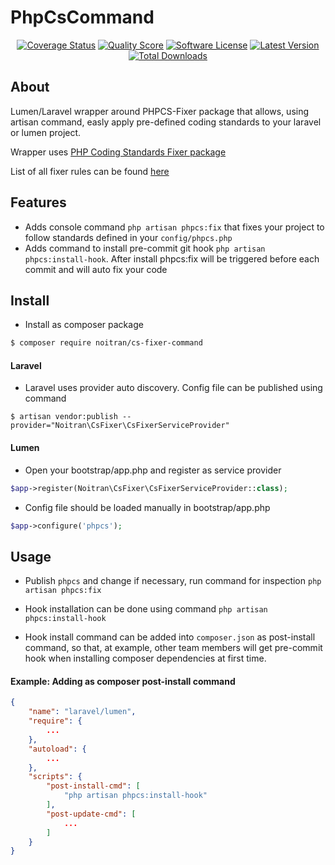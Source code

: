 PhpCsCommand
====================

<p align="center">
<a href="https://scrutinizer-ci.com/g/noitran/cs-fixer-command/code-structure"><img src="https://img.shields.io/scrutinizer/coverage/g/noitran/cs-fixer-command.svg?style=flat-square" alt="Coverage Status"></img></a>
<a href="https://scrutinizer-ci.com/g/noitran/cs-fixer-command"><img src="https://img.shields.io/scrutinizer/g/noitran/cs-fixer-command.svg?style=flat-square" alt="Quality Score"></img></a>
<a href="LICENSE"><img src="https://img.shields.io/badge/license-MIT-brightgreen.svg?style=flat-square" alt="Software License"></img></a>
<a href="https://github.com/noitran/cs-fixer-command/releases"><img src="https://img.shields.io/github/release/noitran/cs-fixer-command.svg?style=flat-square" alt="Latest Version"></img></a>
<a href="https://packagist.org/packages/iocaste/cs-fixer-command"><img src="https://img.shields.io/packagist/dt/iocaste/cs-fixer-command.svg?style=flat-square" alt="Total Downloads"></img></a>
</p>

## About

Lumen/Laravel wrapper around PHPCS-Fixer package that allows, using artisan command, easly apply pre-defined coding standards to your laravel or lumen project.

Wrapper uses [PHP Coding Standards Fixer package](https://github.com/FriendsOfPHP/PHP-CS-Fixer)

List of all fixer rules can be found [here](https://mlocati.github.io/php-cs-fixer-configurator)
 
## Features

* Adds console command `php artisan phpcs:fix` that fixes your project to follow standards defined in your `config/phpcs.php`
* Adds command to install pre-commit git hook `php artisan phpcs:install-hook`. After install phpcs:fix will be triggered before each commit and will auto fix your code

## Install

* Install as composer package

```bash
$ composer require noitran/cs-fixer-command
```

#### Laravel

* Laravel uses provider auto discovery. Config file can be published using command

```
$ artisan vendor:publish --provider="Noitran\CsFixer\CsFixerServiceProvider"
```

#### Lumen

* Open your bootstrap/app.php and register as service provider

```php
$app->register(Noitran\CsFixer\CsFixerServiceProvider::class);
```

* Config file should be loaded manually in bootstrap/app.php

```php
$app->configure('phpcs');
```

## Usage

* Publish `phpcs` and change if necessary, run command for inspection `php artisan phpcs:fix`

* Hook installation can be done using command `php artisan phpcs:install-hook`

* Hook install command can be added into `composer.json` as post-install command, so that, at example, other team members will get pre-commit hook when installing composer dependencies at first time.

#### Example: Adding as composer post-install command

```json
{
    "name": "laravel/lumen",
    "require": {
        ...
    },
    "autoload": {
        ...
    },
    "scripts": {
        "post-install-cmd": [
            "php artisan phpcs:install-hook"
        ],
        "post-update-cmd": [
            ...
        ]
    }
}
```
